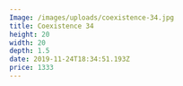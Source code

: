 ```yaml
---
Image: /images/uploads/coexistence-34.jpg
title: Coexistence 34
height: 20
width: 20
depth: 1.5
date: 2019-11-24T18:34:51.193Z
price: 1333
---
```


